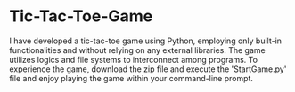 # Tic-Tac-Toe-Game

I have developed a tic-tac-toe game using Python, employing only built-in functionalities and without relying on any external libraries. 
The game utilizes logics and file systems to interconnect among programs. To experience the game, download the zip file and execute the 'StartGame.py' file and enjoy playing the game within your command-line prompt.
